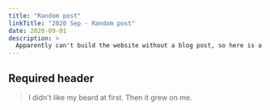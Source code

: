 ```yaml
---
title: "Random post"
linkTitle: "2020 Sep - Random post"
date: 2020-09-01
description: >
  Apparently can't build the website without a blog post, so here is a random one!
---
```


## Required header

> I didn't like my beard at first. Then it grew on me.
